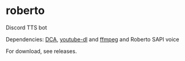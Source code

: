# roberto

Discord TTS bot

Dependencies: [DCA](https://github.com/bwmarrin/dca/tree/master/cmd/dca), [youtube-dl](https://youtube-dl.org/) and [ffmpeg](https://ffmpeg.org/download.html) and Roberto SAPI voice

For download, see releases.
